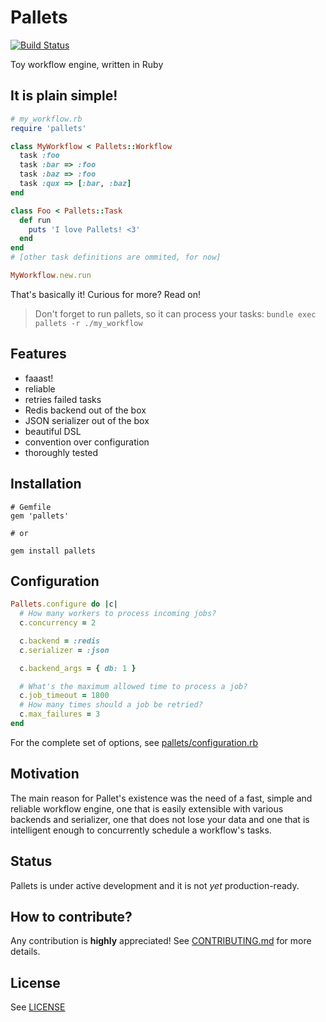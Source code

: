 # Pallets

[![Build Status](https://travis-ci.com/linkyndy/pallets.svg?branch=master)](https://travis-ci.com/linkyndy/pallets)

Toy workflow engine, written in Ruby

## It is plain simple!

```ruby
# my_workflow.rb
require 'pallets'

class MyWorkflow < Pallets::Workflow
  task :foo
  task :bar => :foo
  task :baz => :foo
  task :qux => [:bar, :baz]
end

class Foo < Pallets::Task
  def run
    puts 'I love Pallets! <3'
  end
end
# [other task definitions are ommited, for now]

MyWorkflow.new.run
```

That's basically it! Curious for more? Read on!

> Don't forget to run pallets, so it can process your tasks: `bundle exec pallets -r ./my_workflow`

## Features

* faaast!
* reliable
* retries failed tasks
* Redis backend out of the box
* JSON serializer out of the box
* beautiful DSL
* convention over configuration
* thoroughly tested

## Installation

```
# Gemfile
gem 'pallets'

# or

gem install pallets
```

## Configuration

```ruby
Pallets.configure do |c|
  # How many workers to process incoming jobs?
  c.concurrency = 2

  c.backend = :redis
  c.serializer = :json

  c.backend_args = { db: 1 }

  # What's the maximum allowed time to process a job?
  c.job_timeout = 1800
  # How many times should a job be retried?
  c.max_failures = 3
end
```

For the complete set of options, see [pallets/configuration.rb](lib/pallets/configuration.rb)

## Motivation

The main reason for Pallet's existence was the need of a fast, simple and reliable workflow engine, one that is easily extensible with various backends and serializer, one that does not lose your data and one that is intelligent enough to concurrently schedule a workflow's tasks.

## Status

Pallets is under active development and it is not _yet_ production-ready.

## How to contribute?

Any contribution is **highly** appreciated! See [CONTRIBUTING.md](CONTRIBUTING.md) for more details.

## License

See [LICENSE](LICENSE)
